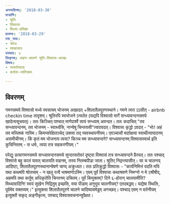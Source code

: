 ```yaml
---
अन्त्यदिनम्: '2018-03-30'
पात्राणि:
- श्रुतिः
- विश्वासः
- मिथ्या-प्रतिज्ञा
प्रारम्भः: '2018-03-29'
रसः_भावः:
- क्रोधः
- पश्चात्तापः
रस्यता: ४
लिङ्गम्: वाहन-चालने श्रुति-विश्वास-कलहः
विषयः:
- स्वार्थापवादः
- कर्तव्य-व्यतिक्रमः

---
```


## विवरणम्
गमनसमये विश्वासो मध्ये स्वसायम् भोजनम् अखादत् +शिलातैलपूरणस्थाने। गमने त्वरा ऽऽसीत् - airbnb checkin time तादृशम्। श्रुतिरपि स्वभोजने ऽन्वर्तत (यद्यपि विश्वासो मार्गे सन्ध्यावन्दनसमये खादेत्यसूचयत्)। ततः किञ्चित् पश्चात् मार्गपार्श्वे सायं सन्ध्याम् अवन्दत। ततः कदाचित् "तव सन्ध्यावन्दनम्, तव भोजनम् - स्वार्थ्यसि, नान्येषु चिन्तयसी"त्यपावदत्। विश्वासः कृद्धो ऽवदत् - "भोः! अहं तव मस्तिष्कं नास्मि। किमप्यपेक्षितञ्चेद् उक्त्वा तद् व्यवस्थापनीयम्। एवञ्चासौ मदपेक्षया स्वार्थीत्यापादनम् असमीचीनम्। किं कृतं मम भोजनाय त्वया? किञ्च मम सन्ध्यावन्दने? सन्ध्यावन्दनम् विश्वासस्वार्थ इति कुचिन्तितम् -  स धर्मः, त्वया तत्र सहकरणीयम्।"

परेद्युः प्रत्यागमनसमये सन्ध्यावन्दनसमये सुन्दरसरोवरं दृष्ट्वा विश्वासं तत्र सन्ध्यावन्दने प्रैरयत्। ततः पश्चाद् विश्वासे बहु कालं यावत् चालयति वाहनम्, तस्य नितम्बपीडा जाता। श्रुतिर् निद्रन्त्यासीत्। सा च चालनय् आदिष्टा, शिलातैलपूरणस्थानान्वेषणे चाप्य् अक्रुध्यत। ततः प्रतिक्रुद्धो विश्वासः - "कार्यनिमित्तं वदति मयि यथा कथमपि श्रोतव्यम् - न खलु रत्यै भाषमाणोऽस्मि। एवम् पूर्वं विश्वासः‌ कथाश्रवणे निमग्नो न मे ऽश्रौषीद्, अहमपि तथा कर्तुम् अधिकृतेति चिन्तनम् उचितम्।
 पूर्वं किमुक्तम्? दिने ६-होरान् चालयामीति? मिथ्यावादिनि! स्वयं सुखेन निद्रितुम् इच्छसि, मया पीडाम् अनुभूय चालनीयम्? एतदबद्धम्। यद्येषा स्थितिः, पूर्वमेव वक्तव्यम्।" इत्युक्त्वा शिलातैलपूरणे चालने चादिष्यावमेढुम् अगच्छत्। पश्चाद् एवम् न वर्तनीयम् इत्युक्तौ सकृद् अङ्गीकृत्य, पश्चाद् विश्वासवचनान्युपैक्षत।



